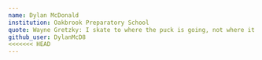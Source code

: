 ```yaml
---
name: Dylan McDonald
institution: Oakbrook Preparatory School
quote: Wayne Gretzky: I skate to where the puck is going, not where it has been.
github_user: DylanMcD8
<<<<<<< HEAD
---
```

